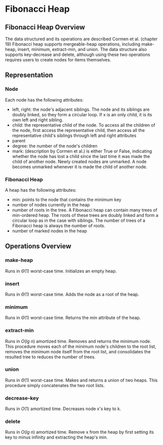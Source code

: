 # Fibonacci Heap

## Fibonacci Heap Overview

The data structured and its operations are described Cormen et al. (chapter 19) Fibonacci heap supports mergeable-heap operations, including make-heap, insert, minimum, extract-min, and union. The data structure also supports key-decrease and delete, although using these two operations requires users to create nodes for items themselves.

## Representation 

### Node
Each node has the following attributes:
- left, right: the node's adjacent siblings. The node and its siblings are doubly linked, so they form a circular loop. If x is an only child, it is its own left and right sibling.
- child: the representative child of the node. To access all the children of the node, first access the representative child, then access all the representative child's siblings through left and right attributes
- parent
- degree: the number of the node's children
- mark: (description by Cormen et al.) is either True or False, indicating whether the node has lost a child since the last time it was made the child of another node. Newly created nodes are unmarked. A node becomes unmarked whenever it is made the child of another node. 

### Fibonacci Heap
A heap has the following attributes:
- min: points to the node that contains the minimum key
- number of nodes currently in the heap
- number of roots in the tree. A Fibonacci heap can contain many trees of min-ordered heap. The roots of these trees are doubly linked and form a circular loop as in the case with siblings. The number of trees of a Fibonacci heap is always the number of roots.
- number of marked nodes in the heap

## Operations Overview

### make-heap

Runs in $\Theta(1)$ worst-case time. Initializes an empty heap.

### insert

Runs in $\Theta(1)$ worst-case time. Adds the node as a root of the heap.

### minimum

Runs in $\Theta(1)$ worst-case time. Returns the min attribute of the heap.

### extract-min

Runs in $O(lg\:n)$ amortized time. Removes and returns the minimum node. This procedure moves each of the minimum node's children to the root list, removes the minimum node itself from the root list, and consolidates the resulted tree to reduces the number of trees.

### union

Runs in $\Theta(1)$ worst-case time. Makes and returns a union of two heaps. This procedure simply concatenates the two root lists.

### decrease-key

Runs in $O(1)$ amortized time. Decreases node x's key to k. 

### delete

Runs in $O(lg\:n)$ amortized time. Remove x from the heap by first setting its key to minus infinity and extracting the heap's min.
